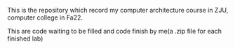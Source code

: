 This is the repository which record my computer architecture course in ZJU, computer college in Fa22.

This are code waiting to be filled and code finish by me(a .zip file for each finished lab)
